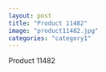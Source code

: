 ```yaml
---
layout: post
title: "Product 11482"
image: "product11482.jpg"
categories: "category1"
---
```

Product 11482
